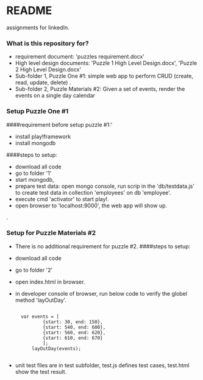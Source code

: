 # README #

assignments for linkedIn.

### What is this repository for? ###

* requirement document: 'puzzles requirement.docx'
* High level design documents: 'Puzzle 1 High Level Design.docx', 'Puzzle 2 High Level Design.docx'
* Sub-folder 1, Puzzle One #1: simple web app to perform CRUD (create, read, update, delete) .
* Sub-folder 2, Puzzle Materials #2:  Given a set of events, render the events on a single day calendar 

### Setup Puzzle One #1 ###

####requirement before setup puzzle #1:'
* install play!framework
* install mongodb
 

####steps to setup:
* download all code
* go to folder '1'
* start mongodb,
* prepare test data: open mongo console, run scrip in the 'db/testdata.js' to create test data in collection 'employees' on db 'employee'.
* execute cmd 'activator' to start play!.
* open browser to 'localhost:9000', the web app will show up.

.

### Setup for Puzzle Materials #2 ###
* There is no additional requirement for puzzle #2.
####steps to setup:
* download all code
* go to folder '2'
* open index.html in browser.
* in developer console of browser, run below code to verify the globel method 'layOutDay'.

    <pre><code>
    var events = [
            {start: 30, end: 150},
            {start: 540, end: 600},
            {start: 560, end: 620},
            {start: 610, end: 670}
            ];
        layOutDay(events);
    </code></pre>
* unit test files are in test subfolder, test.js defines test cases, test.html show the test result. 

